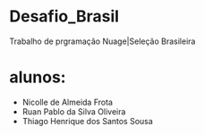 # Desafio_Brasil
Trabalho de prgramação Nuage|Seleção Brasileira

# alunos:
  - Nicolle de Almeida Frota
  - Ruan Pablo da Silva Oliveira
  - Thiago Henrique dos Santos Sousa
